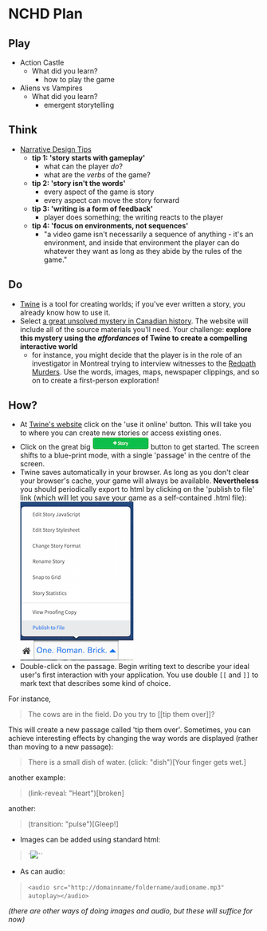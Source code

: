 # NCHD Plan

## Play

+ Action Castle
  + What did you learn?
    + how to play the game
+ Aliens vs Vampires
  + What did you learn?
    + emergent storytelling

## Think

+ [Narrative Design Tips](http://gamasutra.com/blogs/DavidKuelz/20160418/270698/Narrative_Design_Tips_I_Wish_Id_Known.php)
  + **tip 1: 'story starts with gameplay'**
    + what can the player _do_?
    + what are the _verbs_ of the game?
  + **tip 2: 'story isn't the words'**
    + every aspect of the game is story
    + every aspect can move the story forward
  + **tip 3: 'writing is a form of feedback'**
    + player does something; the writing reacts to the player
  + **tip 4: 'focus on environments, not sequences'**
    + "a video game isn't necessarily a sequence of anything - it's an environment, and inside that environment the player can do whatever they want as long as they abide by the rules of the game."

## Do

+ [Twine](http://twinery.org) is a tool for creating worlds; if you've ever written a story, you already know how to use it.
+ Select [a great unsolved mystery in Canadian history](http://canadianmysteries.ca/en/index.php). The website will include all of the source materials you'll need. Your challenge: **explore this mystery using the _affordances_ of Twine to create a compelling interactive world**
  + for instance, you might decide that the player is in the role of an investigator in Montreal trying to interview witnesses to the [Redpath Murders](http://canadianmysteries.ca/en/index.php). Use the words, images, maps, newspaper clippings, and so on to create a first-person exploration!

## How?

+ At [Twine's website](http://twinery.org) click on the 'use it online' button. This will take you to where you can create new stories or access existing ones.
+ Click on the great big ![story](story.png) button to get started. The screen shifts to a blue-print mode, with a single 'passage' in the centre of the screen.
+ Twine saves automatically in your browser. As long as you don't clear your browser's cache, your game will always be available. **Nevertheless** you should periodically export to html by clicking on the 'publish to file' link (which will let you save your game as a self-contained .html file):
![publishtofile](publishtofile.png)
+ Double-click on the passage. Begin writing text to describe your ideal user's first interaction with your application. You use double `[[` and `]]` to mark text that describes some kind of choice.

For instance,

> The cows are in the field. Do you try to [[tip them over]]?

This will create a new passage called 'tip them over'. Sometimes, you can achieve interesting effects by changing the way words are displayed (rather than moving to a new passage):

> There is a small dish of water. (click: "dish")[Your finger gets wet.]

another example:

> (link-reveal: "Heart")[broken]

another:

> (transition: "pulse")[Gleep!]

+ Images can be added using standard html:

> `<img src="http://domainname/foldername/imagename.jpg">``

+ As can audio:

> `<audio src="http://domainname/foldername/audioname.mp3" autoplay></audio>`

_(there are other ways of doing images and audio, but these will suffice for now)_
